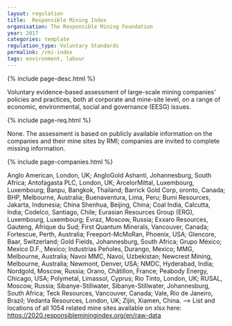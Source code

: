 ```yaml
---
layout: regulation
title:  Responsible Mining Index
organisation: The Responsible Mining Foundation
year: 2017
categories: template
regulation_type: Voluntary Standards
permalink: /rmi-index
tags: environment, labour
---
```


{% include page-desc.html %}

Voluntary evidence-based assessment of large-scale mining companies’ policies and practices, both at corporate and mine-site level, on a range of economic, environmental, social and governance (EESG) issues.

{% include page-req.html %}

None.  The assessment is based on publicly available information on the companies and their mine sites by RMI; companies are invited to complete missing information.

{% include page-companies.html %}

Anglo American, London, UK; AngloGold Ashanti, Johannesburg, South Africa; Antofagasta PLC, London, UK; ArcelorMittal, Luxembourg, Luxembourg; Banpu, Bangkok, Thailand; Barrick Gold Corp, oronto, Canada; BHP, Melbourne, Australia; Buenaventura, Lima, Peru; Bumi Resources, Jakarta, Indonesia; China Shenhua, Beijing, China; Coal India, Calcutta, India; Codelco, Santiago, Chile; Eurasian Resources Group (ERG), Luxembourg, Luxembourg; Evraz, Moscow, Russia; Exxaro Resources, Gauteng, Afrique du Sud; First Quantum Minerals, Vancouver, Canada; Fortescue, Perth, Australia; Freeport-McMoRan, Phoenix, USA; Glencore, Baar, Switzerland; Gold Fields, Johannesburg, South Africa; Grupo México; Mexico D.F., Mexico; Industrias Peñoles, Durango, Mexico; MMG, Melbourne, Australia; Navoi MMC, Navoi, Uzbekistan; Newcrest Mining, Melbourne, Australia; Newmont, Denver, USA; NMDC, Hyderabad, India; Nordgold, Moscow, Russia; Orano, Châtillon, France; Peabody Energy, Chicago, USA; Polymetal, Limassol, Cyprus; Rio Tinto, London, UK; RUSAL, Moscow, Russia; Sibanye-Stillwater, Sibanye-Stillwater, Johannesburg, South Africa; Teck Resources, Vancouver, Canada; Vale, Rio de Janeiro, Brazil; Vedanta Resources, London, UK; Zijin, Xiamen, China. --> List and locations of all 1054 related mine sites available on xlsx here: https://2020.responsibleminingindex.org/en/raw-data
